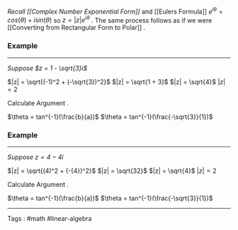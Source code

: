 *Recall [[Complex Number Exponential Form]]* and [[Eulers Formula]] $e^{i\theta} = cos(\theta) + isin(\theta)$ so $z = |z|e^{i\theta}$ . The same process follows as if we were [[Converting from Rectangular Form to Polar]] .

### Example 
___
*Suppose $z = 1 - \sqrt{3}i$* 

$|z| = \sqrt{(-1)^2 + (-\sqrt{3})^2}$
$|z| = \sqrt{1 + 3}$
$|z| = \sqrt{4}$
$|z| = 2$

Calculate Argument . 

$\theta = tan^{-1}(\frac{b}{a})$
$\theta = tan^{-1}(\frac{-\sqrt{3}}{1})$
### Example 
___

*Suppose $z = 4 - 4i$* 

$|z| = \sqrt{(4)^2 + (-{4})^2}$
$|z| = \sqrt{32}$
$|z| = \sqrt{4}$
$|z| = 2$

Calculate Argument . 

$\theta = tan^{-1}(\frac{b}{a})$
$\theta = tan^{-1}(\frac{-\sqrt{3}}{1})$
____

Tags : #math #linear-algebra
